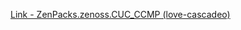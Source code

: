 [Link - ZenPacks.zenoss.CUC_CCMP (love-cascadeo)](https://github.com/love-cascadeo/ZenPacks.zenoss.CUC_CCMP)
